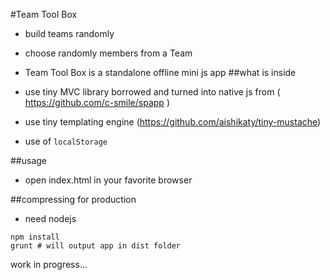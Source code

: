 #Team Tool Box
 - build teams randomly
 - choose randomly members from a Team

 - Team Tool Box is a standalone offline mini js app
##what is inside
 - use tiny MVC library borrowed and turned into native js from ( https://github.com/c-smile/spapp )
 - use tiny templating engine (https://github.com/aishikaty/tiny-mustache)
 - use of `localStorage`

##usage
 - open index.html in your favorite browser

##compressing for production
  - need nodejs
```
npm install
grunt # will output app in dist folder
```

 work in progress...
